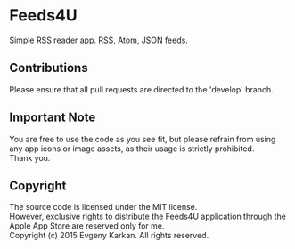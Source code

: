 Feeds4U
===========

Simple RSS reader app.
RSS, Atom, JSON feeds.

## Contributions
Please ensure that all pull requests are directed to the 'develop' branch.  

## Important Note      
You are free to use the code as you see fit, but please refrain from using any app icons or image assets, as their usage is strictly prohibited.  
Thank you.

## Copyright
The source code is licensed under the MIT license.  
However, exclusive rights to distribute the Feeds4U application through the Apple App Store are reserved only for me.   
Copyright (c) 2015 Evgeny Karkan. All rights reserved.
